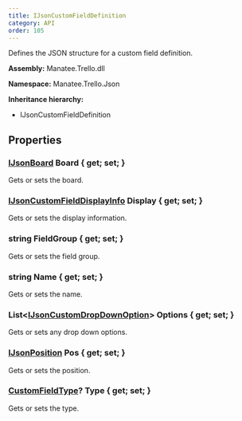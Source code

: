 ```yaml
---
title: IJsonCustomFieldDefinition
category: API
order: 105
---
```


Defines the JSON structure for a custom field definition.

**Assembly:** Manatee.Trello.dll

**Namespace:** Manatee.Trello.Json

**Inheritance hierarchy:**

- IJsonCustomFieldDefinition

## Properties

### [IJsonBoard](../IJsonBoard#ijsonboard) Board { get; set; }

Gets or sets the board.

### [IJsonCustomFieldDisplayInfo](../IJsonCustomFieldDisplayInfo#ijsoncustomfielddisplayinfo) Display { get; set; }

Gets or sets the display information.

### string FieldGroup { get; set; }

Gets or sets the field group.

### string Name { get; set; }

Gets or sets the name.

### List&lt;[IJsonCustomDropDownOption](../IJsonCustomDropDownOption#ijsoncustomdropdownoption)&gt; Options { get; set; }

Gets or sets any drop down options.

### [IJsonPosition](../IJsonPosition#ijsonposition) Pos { get; set; }

Gets or sets the position.

### [CustomFieldType](../CustomFieldType#customfieldtype)? Type { get; set; }

Gets or sets the type.

